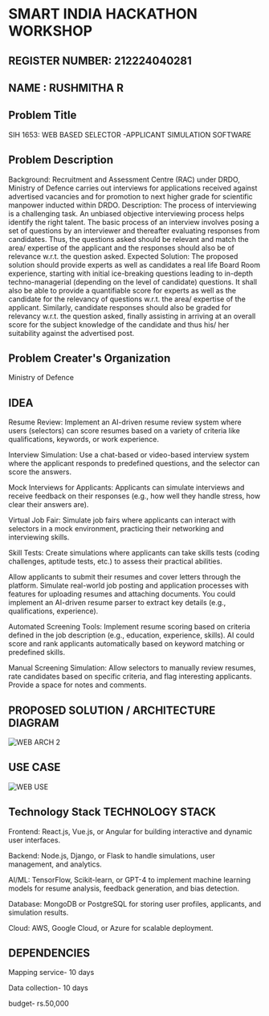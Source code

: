 # SMART INDIA HACKATHON WORKSHOP
## REGISTER NUMBER: 212224040281
## NAME : RUSHMITHA R
## Problem Title
SIH 1653: WEB BASED SELECTOR -APPLICANT SIMULATION SOFTWARE
## Problem Description
Background: Recruitment and Assessment Centre (RAC) under DRDO, Ministry of Defence carries out interviews for applications received against advertised vacancies and for promotion to next higher grade for scientific manpower inducted within DRDO. Description: The process of interviewing is a challenging task. An unbiased objective interviewing process helps identify the right talent. The basic process of an interview involves posing a set of questions by an interviewer and thereafter evaluating responses from candidates. Thus, the questions asked should be relevant and match the area/ expertise of the applicant and the responses should also be of relevance w.r.t. the question asked. Expected Solution: The proposed solution should provide experts as well as candidates a real life Board Room experience, starting with initial ice-breaking questions leading to in-depth techno-managerial (depending on the level of candidate) questions. It shall also be able to provide a quantifiable score for experts as well as the candidate for the relevancy of questions w.r.t. the area/ expertise of the applicant. Similarly, candidate responses should also be graded for relevancy w.r.t. the question asked, finally assisting in arriving at an overall score for the subject knowledge of the candidate and thus his/ her suitability against the advertised post.

## Problem Creater's Organization
Ministry of Defence

## IDEA
Resume Review: Implement an AI-driven resume review system where users (selectors) can score resumes based on a variety of criteria like qualifications, keywords, or work experience.

Interview Simulation: Use a chat-based or video-based interview system where the applicant responds to predefined questions, and the selector can score the answers.

Mock Interviews for Applicants: Applicants can simulate interviews and receive feedback on their responses (e.g., how well they handle stress, how clear their answers are).

Virtual Job Fair: Simulate job fairs where applicants can interact with selectors in a mock environment, practicing their networking and interviewing skills.

Skill Tests: Create simulations where applicants can take skills tests (coding challenges, aptitude tests, etc.) to assess their practical abilities.

Allow applicants to submit their resumes and cover letters through the platform. Simulate real-world job posting and application processes with features for uploading resumes and attaching documents. You could implement an AI-driven resume parser to extract key details (e.g., qualifications, experience).

Automated Screening Tools: Implement resume scoring based on criteria defined in the job description (e.g., education, experience, skills). AI could score and rank applicants automatically based on keyword matching or predefined skills.

Manual Screening Simulation: Allow selectors to manually review resumes, rate candidates based on specific criteria, and flag interesting applicants. Provide a space for notes and comments.


## PROPOSED SOLUTION / ARCHITECTURE DIAGRAM
![WEB ARCH 2](https://github.com/user-attachments/assets/47f403df-369b-42df-a714-59854ffb1177)


## USE CASE
![WEB USE](https://github.com/user-attachments/assets/8aefc9cb-1f01-4314-adf3-6de51effae14)



## Technology Stack TECHNOLOGY STACK
Frontend: React.js, Vue.js, or Angular for building interactive and dynamic user interfaces.

Backend: Node.js, Django, or Flask to handle simulations, user management, and analytics.

AI/ML: TensorFlow, Scikit-learn, or GPT-4 to implement machine learning models for resume analysis, feedback generation, and bias detection.

Database: MongoDB or PostgreSQL for storing user profiles, applicants, and simulation results.

Cloud: AWS, Google Cloud, or Azure for scalable deployment.

## DEPENDENCIES
Mapping service- 10 days

Data collection- 10 days

budget- rs.50,000

